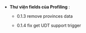 - **Thư viện fields của Profiling** :

  - 0.1.3 remove provinces data
  
  - 0.1.4 fix get UDT support trigger
